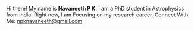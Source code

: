 Hi there! My name is <b>Navaneeth P K</b>. I am a PhD student in Astrophysics from India. Right now, I am Focusing on my research career. Connect With Me: npknavaneeth@gmail.com
